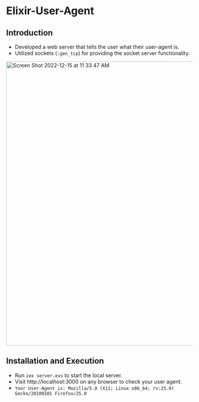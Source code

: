 # Elixir-User-Agent

## Introduction
- Developed a web server that tells the user what their user-agent is.
- Utilized sockets (`:gen_tcp`) for providing the socket server functionality.

<img width="769" alt="Screen Shot 2022-12-15 at 11 33 47 AM" src="https://user-images.githubusercontent.com/43543486/207916344-c6ecc831-c25b-47ac-aea4-8adb5ed61a7d.png">

## Installation and Execution
 - Run ```iex server.exs``` to start the local server.
 - Visit http://localhost:3000 on any browser to check your user agent. 
 - ```Your User-Agent is: Mozilla/5.0 (X11; Linux x86_64; rv:25.0) Gecko/20100101 Firefox/25.0```
